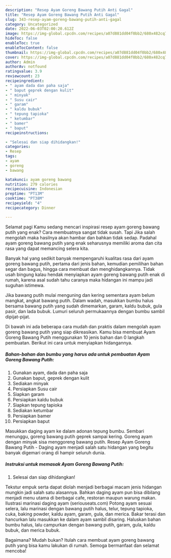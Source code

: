 ```yaml
---
description: "Resep Ayam Goreng Bawang Putih Anti Gagal"
title: "Resep Ayam Goreng Bawang Putih Anti Gagal"
slug: 343-resep-ayam-goreng-bawang-putih-anti-gagal
category: Uncategorized
date: 2022-06-03T02:00:20.612Z
image: https://img-global.cpcdn.com/recipes/a07d881dd04f0bb2/680x482cq70/ayam-goreng-bawang-putih-foto-resep-utama.jpg
hideToc: false
enableToc: true
enableTocContent: false
thumbnail: https://img-global.cpcdn.com/recipes/a07d881dd04f0bb2/680x482cq70/ayam-goreng-bawang-putih-foto-resep-utama.jpg
cover: https://img-global.cpcdn.com/recipes/a07d881dd04f0bb2/680x482cq70/ayam-goreng-bawang-putih-foto-resep-utama.jpg
author: Admin
authorAv: notfound
ratingvalue: 3.9
reviewcount: 23
recipeingredient:
- " ayam dada dan paha saja"
- " baput geprek dengan kulit"
- " minyak"
- " Susu cair"
- " garam"
- " kaldu bubuk"
- " tepung tapioka"
- " ketumbar"
- " bamer"
- " baput"
recipeinstructions:

- "Selesai dan siap dihidangkan!"
categories:
- Resep
tags:
- ayam
- goreng
- bawang

katakunci: ayam goreng bawang 
nutrition: 279 calories
recipecuisine: Indonesian
preptime: "PT13M"
cooktime: "PT38M"
recipeyield: "4"
recipecategory: Dinner

---
```



Selamat pagi Kamu sedang mencari inspirasi resep ayam goreng bawang putih yang enak? Cara membuatnya sangat tidak susah. Tapi Jika salah mengolah maka hasilnya akan hambar dan bahkan tidak sedap. Padahal ayam goreng bawang putih yang enak seharusnya memiliki aroma dan cita rasa yang dapat memancing selera kita.


Banyak hal yang sedikit banyak mempengaruhi kualitas rasa dari ayam goreng bawang putih, pertama dari jenis bahan, kemudian pemilihan bahan segar dan bagus, hingga cara membuat dan menghidangkannya. Tidak usah bingung kalau hendak menyiapkan ayam goreng bawang putih enak di rumah, karena asal sudah tahu caranya maka hidangan ini mampu jadi suguhan istimewa.

Jika bawang putih mulai menguning dan kering sementara ayam belum mangkat, angkat bawang putih. Dalam wadah, masukkan bumbu halus bersama bawang putih yang sudah dimemarkan, garam, kaldu bubuk, gula pasir, dan lada bubuk. Lumuri seluruh permukaannya dengan bumbu sambil dipijat-pijat.


Di bawah ini ada beberapa cara mudah dan praktis dalam mengolah ayam goreng bawang putih yang siap dikreasikan. Kamu bisa membuat Ayam Goreng Bawang Putih menggunakan 10 jenis bahan dan 0 langkah pembuatan. Berikut ini cara untuk menyiapkan hidangannya.

<!--inarticleads1-->

##### Bahan-bahan dan bumbu yang harus ada untuk pembuatan Ayam Goreng Bawang Putih:

1. Gunakan  ayam, dada dan paha saja
1. Gunakan  baput, geprek dengan kulit
1. Sediakan  minyak
1. Persiapkan  Susu cair
1. Siapkan  garam
1. Persiapkan  kaldu bubuk
1. Siapkan  tepung tapioka
1. Sediakan  ketumbar
1. Persiapkan  bamer
1. Persiapkan  baput


Masukkan daging ayam ke dalam adonan tepung bumbu. Sembari menunggu, goreng bawang putih geprek sampai kering. Goreng ayam dengan minyak sisa menggoreng bawang putih. Resep Ayam Goreng Bawang Putih - Daging ayam menjadi salah satu hidangan yang begitu banyak digemari orang di hampir seluruh dunia. 

<!--inarticleads2-->

##### Instruksi untuk memasak Ayam Goreng Bawang Putih:


1. Selesai dan siap dihidangkan!

Tekstur empuk serta dapat diolah menjadi berbagai macam jenis hidangan mungkin jadi salah satu alasannya. Bahkan daging ayam pun bisa dibilang menjadi menu utama di berbagai cafe, restoran maupun warung makan. Ilustrasi marinasi daging ayam (seriouseats.com) Potong ayam sesuai selera, lalu marinasi dengan bawang putih halus, telur, tepung tapioka, cuka, baking powder, kaldu ayam, garam, gula, dan merica. Bakar terasi dan hancurkan lalu masukkan ke dalam ayam sambil disaring. Haluskan bahan bumbu halus, lalu campurkan dengan bawang putih, garam, gula, kaldu bubuk, dan merica bubuk. 

Bagaimana? Mudah bukan? Itulah cara membuat ayam goreng bawang putih yang bisa kamu lakukan di rumah. Semoga bermanfaat dan selamat mencoba!
